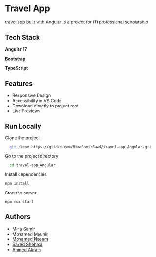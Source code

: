 
# Travel App

travel app built with Angular is a project for ITI professional scholarship

## Tech Stack  

**Angular 17**

**Bootstrap**

**TypeScript**

## Features  

- Responsive Design
- Accessibility in VS Code
- Download directly to project root
- Live Previews

## Run Locally  

Clone the project  

~~~bash  
  git clone https://github.com/MinaSamirSaad/travel-app_Angular.git
~~~

Go to the project directory  

~~~bash  
  cd travel-app_Angular
~~~

Install dependencies  

~~~bash  
npm install
~~~

Start the server  

~~~bash  
npm run start
~~~  

## Authors  

- [Mina Samir](https://github.com/MinaSamirSaad)  
- [Mohamed Mounir](https://github.com/mohamedmounir2425)  
- [Mohamed Naeem](https://github.com/Naeem-moh)  
- [Sayed Shehata](https://github.com/SayedShehata1)  
- [Ahmed Akram](https://github.com/AhmedAkram14)  
